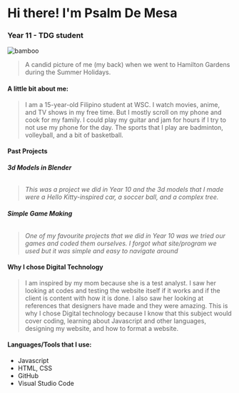 # Hi there! I'm Psalm De Mesa
### Year 11 - TDG student
![bamboo](https://github.com/user-attachments/assets/e609e560-c06b-4bc8-a5e5-01c2fbdd8c8a)
> A candid picture of me (my back) when we went to Hamilton Gardens during the Summer Holidays.

#### A little bit about me:
> I am a 15-year-old Filipino student at WSC.
> I watch movies, anime, and TV shows in my free time.
> But I mostly scroll on my phone and cook for my family. I could play my guitar and jam for hours if I try to not use my phone for the day. 
> The sports that I play are badminton, volleyball, and a bit of basketball.
#### Past Projects
###### **3d Models in Blender**
> *This was a project we did in Year 10 and the 3d models that I made were a Hello Kitty-inspired car, a soccer ball, and a complex tree.*
###### **Simple Game Making**
> *One of my favourite projects that we did in Year 10 was we tried our games and coded them ourselves. I forgot what site/program we used but it was simple and easy to navigate around*
#### Why I chose Digital Technology
> I am inspired by my mom because she is a test analyst. I saw her looking at codes and testing the website itself if it works and if the client is content with how it is done. I also saw her looking at references that designers have made and they were amazing. This is why I chose Digital technology because I know that this subject would cover coding, learning about Javascript and other languages, designing my website, and how to format a website. 
#### Languages/Tools that I use:
- Javascript
- HTML, CSS
- GitHub
- Visual Studio Code
  


